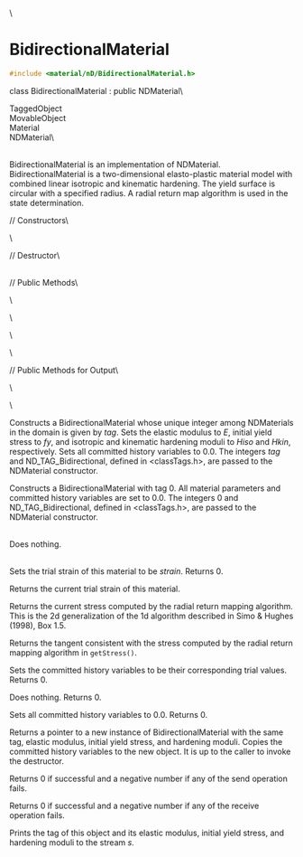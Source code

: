 \
# BidirectionalMaterial 

```cpp
#include <material/nD/BidirectionalMaterial.h>
```

class BidirectionalMaterial : public NDMaterial\

TaggedObject\
MovableObject\
Material\
NDMaterial\

\
BidirectionalMaterial is an implementation of NDMaterial.
BidirectionalMaterial is a two-dimensional elasto-plastic material model
with combined linear isotropic and kinematic hardening. The yield
surface is circular with a specified radius. A radial return map
algorithm is used in the state determination.

// Constructors\

\

// Destructor\

\
// Public Methods\

\

\

\

\

// Public Methods for Output\

\

\

Constructs a BidirectionalMaterial whose unique integer among
NDMaterials in the domain is given by *tag*. Sets the elastic modulus to
*E*, initial yield stress to *fy*, and isotropic and kinematic hardening
moduli to *Hiso* and *Hkin*, respectively. Sets all committed history
variables to $0.0$. The integers *tag* and ND_TAG_Bidirectional, defined
in $<$classTags.h$>$, are passed to the NDMaterial constructor.

Constructs a BidirectionalMaterial with tag 0. All material parameters
and committed history variables are set to $0.0$. The integers 0 and
ND_TAG_Bidirectional, defined in $<$classTags.h$>$, are passed to the
NDMaterial constructor.

\
Does nothing.

\
Sets the trial strain of this material to be *strain*. Returns 0.

Returns the current trial strain of this material.

Returns the current stress computed by the radial return mapping
algorithm. This is the 2d generalization of the 1d algorithm described
in Simo & Hughes (1998), Box $1.5$.

Returns the tangent consistent with the stress computed by the radial
return mapping algorithm in `getStress()`.

Sets the committed history variables to be their corresponding trial
values. Returns 0.

Does nothing. Returns 0.

Sets all committed history variables to $0.0$. Returns 0.

Returns a pointer to a new instance of BidirectionalMaterial with the
same tag, elastic modulus, initial yield stress, and hardening moduli.
Copies the committed history variables to the new object. It is up to
the caller to invoke the destructor.

Returns 0 if successful and a negative number if any of the send
operation fails.

Returns 0 if successful and a negative number if any of the receive
operation fails.

Prints the tag of this object and its elastic modulus, initial yield
stress, and hardening moduli to the stream *s*.

